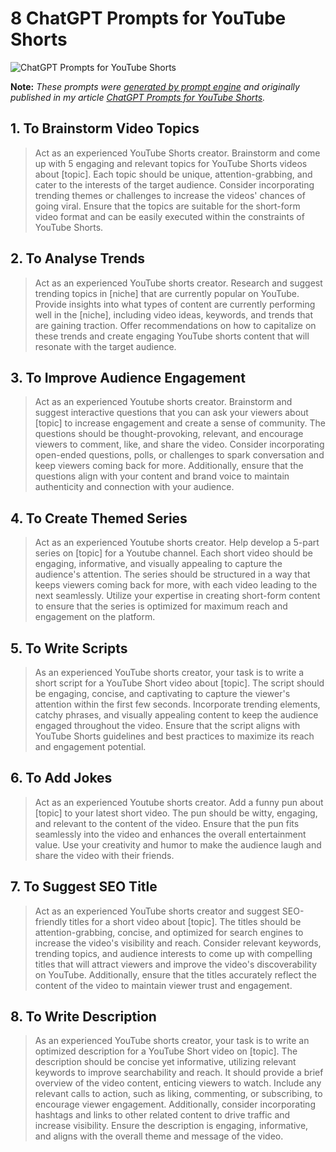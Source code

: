 # 8 ChatGPT Prompts for YouTube Shorts

![ChatGPT Prompts for YouTube Shorts](https://cdn.sanity.io/images/zc1yyogj/production/7bcbd99dd489bf54a400d65ac2838ba9d55d43a1-1200x630.png?w=1200&q=100)

**Note:** *These prompts were [generated by prompt engine](https://www.promptengine.cc) and originally published in my article [ChatGPT Prompts for YouTube Shorts](https://promptadvance.club/blog/chatgpt-prompts-for-youtube-shorts).*

## 1. To Brainstorm Video Topics

> Act as an experienced YouTube Shorts creator. Brainstorm and come up with 5 engaging and relevant topics for YouTube Shorts videos about [topic]. Each topic should be unique, attention-grabbing, and cater to the interests of the target audience. Consider incorporating trending themes or challenges to increase the videos' chances of going viral. Ensure that the topics are suitable for the short-form video format and can be easily executed within the constraints of YouTube Shorts.

## 2. To Analyse Trends

> Act as an experienced YouTube shorts creator. Research and suggest trending topics in [niche] that are currently popular on YouTube. Provide insights into what types of content are currently performing well in the [niche], including video ideas, keywords, and trends that are gaining traction. Offer recommendations on how to capitalize on these trends and create engaging YouTube shorts content that will resonate with the target audience.

## 3. To Improve Audience Engagement

> Act as an experienced Youtube shorts creator. Brainstorm and suggest interactive questions that you can ask your viewers about [topic] to increase engagement and create a sense of community. The questions should be thought-provoking, relevant, and encourage viewers to comment, like, and share the video. Consider incorporating open-ended questions, polls, or challenges to spark conversation and keep viewers coming back for more. Additionally, ensure that the questions align with your content and brand voice to maintain authenticity and connection with your audience.

## 4. To Create Themed Series

> Act as an experienced Youtube shorts creator. Help develop a 5-part series on [topic] for a Youtube channel. Each short video should be engaging, informative, and visually appealing to capture the audience's attention. The series should be structured in a way that keeps viewers coming back for more, with each video leading to the next seamlessly. Utilize your expertise in creating short-form content to ensure that the series is optimized for maximum reach and engagement on the platform.

## 5. To Write Scripts

> As an experienced YouTube shorts creator, your task is to write a short script for a YouTube Short video about [topic]. The script should be engaging, concise, and captivating to capture the viewer's attention within the first few seconds. Incorporate trending elements, catchy phrases, and visually appealing content to keep the audience engaged throughout the video. Ensure that the script aligns with YouTube Shorts guidelines and best practices to maximize its reach and engagement potential.

## 6. To Add Jokes

> Act as an experienced Youtube shorts creator. Add a funny pun about [topic] to your latest short video. The pun should be witty, engaging, and relevant to the content of the video. Ensure that the pun fits seamlessly into the video and enhances the overall entertainment value. Use your creativity and humor to make the audience laugh and share the video with their friends.

## 7. To Suggest SEO Title

> Act as an experienced YouTube shorts creator and suggest SEO-friendly titles for a short video about [topic]. The titles should be attention-grabbing, concise, and optimized for search engines to increase the video's visibility and reach. Consider relevant keywords, trending topics, and audience interests to come up with compelling titles that will attract viewers and improve the video's discoverability on YouTube. Additionally, ensure that the titles accurately reflect the content of the video to maintain viewer trust and engagement.

## 8. To Write Description

> As an experienced YouTube shorts creator, your task is to write an optimized description for a YouTube Short video on [topic]. The description should be concise yet informative, utilizing relevant keywords to improve searchability and reach. It should provide a brief overview of the video content, enticing viewers to watch. Include any relevant calls to action, such as liking, commenting, or subscribing, to encourage viewer engagement. Additionally, consider incorporating hashtags and links to other related content to drive traffic and increase visibility. Ensure the description is engaging, informative, and aligns with the overall theme and message of the video.